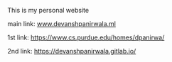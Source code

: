 This is my personal website
 
main link: www.devanshpanirwala.ml

1st link: https://www.cs.purdue.edu/homes/dpanirwa/

2nd link: https://devanshpanirwala.gitlab.io/
